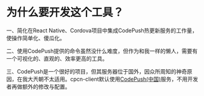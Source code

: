# 为什么要开发这个工具？

一、简化在React Native、Cordova项目中集成CodePush热更新服务的工作量，使操作简单化、傻瓜化。

二、使用CodePush提供的命令虽然没什么难度，但作为和我一样的懒人，需要有一个可视化的、直观的、效率更高的工具。

三、CodePush是一个很好的项目，但其服务器位于国外，因众所周知的神奇原因，在我大兲朝不太适用。cpcn-client默认使用[CodePush(中国)](http://code-push.cn)服务，不用开发者再做额外的修改与配置。
